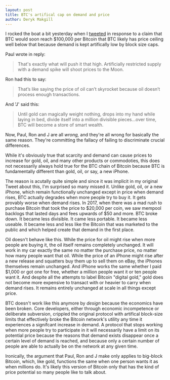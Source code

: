 ```yaml
---
layout: post
title: BTC's artifical cap on demand and price
author: Deryk Makgill
---
```


I rocked the boat a bit yesterday when I [tweeted](https://twitter.com/derykmakgill/status/1217636530342318083) in response to a claim that BTC would soon reach $100,000 per Bitcoin
that BTC likely has price ceiling well below that because demand is kept artifically low by block size caps.

Paul wrote in reply:

> That's exactly what will push it that high. Artificially restricted supply with a demand spike will shoot prices to the Moon.

Ron had this to say: 

> That’s like saying the price of oil can’t skyrocket because oil doesn’t process enough transactions. 

And 'J' said this:

> Until gold can magically weight nothing, drops into my hand while laying in bed, divide itself into a million divisible pieces...over time, BTC will become a store of smart wealth.

Now, Paul, Ron and J are all *wrong,* and they're all wrong for basically the same reason. They're committing the fallacy of failing to discriminate crucial differences.

While it's obviously true that scarcity and demand can cause prices to increase for gold, oil, and many other products or commodoties, this does not necessarily always hold true for the BTC chain of Bitcoin because BTC is fundamentally different than gold, oil, or say, a new iPhone.

The reason is acutally quite simple and since it was implicit in my original Tweet about this, I'm surprised so many missed it. Unlike gold, oil, or a new iPhone, which remain functionally unchanged except in price when demand rises, BTC actually degrades when more people try to buy it. It gets provably worse when demand rises. In 2017, when there was a mad rush to purchase Bitcoin that took the price to $20,000 per coin, we saw mempool backlogs that lasted days and fees upwards of $50 and more. BTC broke down. It became less divisible. It came less portable. It became less useable. It became less and less like the Bitcoin that was marketed to the public and which helped create that demand in the first place.

Oil doesn't behave like this. While the price for oil might rise when more people are buying it, the oil itself remains completely unchanged. It will work in my car exactly the same no matter the purchase price, no matter how many people want that oil. While the price of an iPhone might rise after a new release and squatters buy them up to sell them on eBay, the iPhones themselves remain unchanged. And iPhone works the same whether I paid $1,000 or got one for free, whether a million people want it or ten people want it. And despite all the attempts to label Bitcoin "digital gold," gold does not become more expensive to transact with or heavier to carry when demand rises. It remains entirely unchanged at scale in all things except price.

BTC doesn't work like this anymore by *design* because the economics have been broken. Core developers, either through economic incompetence or deliberate subversion, crippled the original protocol with artifical block-size limits that effectively broke the Bitcoin network's utility any time it experiences a signifcant increase in demand. A protocol that stops working when more people try to participate in it will necessarily have a limit on its potential price because the reasons that demand exists disappear once a certain level of demand is reached, and because only a certain number of people are able to actually be on the network at any given time.

Ironically, the argument that Paul, Ron and J make only applies to big-block Bitcoin, which, like gold, functions the same when one person wants it as when millions do. It's likely this version of Bitcoin only that has the kind of price potential so many people like to talk about.

